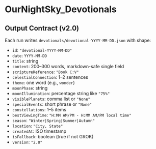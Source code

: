 # OurNightSky_Devotionals
## Output Contract (v2.0)

Each run writes `devotionals/devotional-YYYY-MM-DD.json` with shape:

- `id`: `"devotional-YYYY-MM-DD"`
- `date`: `YYYY-MM-DD`
- `title`: string
- `content`: 200–300 words, markdown-safe single field
- `scriptureReference`: `"Book C:V"`
- `celestialConnection`: 1–2 sentences
- `theme`: one word (e.g., `wonder`)
- `moonPhase`: string
- `moonIllumination`: percentage string like `"75%"`
- `visiblePlanets`: comma list or `"None"`
- `specialEvents`: short phrase or `"None"`
- `constellations`: 1–5 items
- `bestViewingTime`: `"H:MM AM/PM - H:MM AM/PM local time"`
- `season`: `"Winter|Spring|Summer|Autumn"`
- `location`: `"City, State"`
- `createdAt`: ISO timestamp
- `isFallback`: boolean (true if not GROK)
- `version`: `"2.0"`

